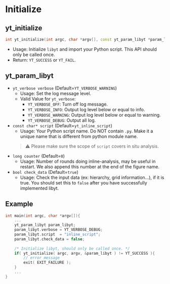 # Initialize
## yt\_initialize
```cpp
int yt_initialize(int argc, char *argv[], const yt_param_libyt *param_libyt)
```
- Usage: Initialize `libyt` and import your Python script. This API should only be called once.
- Return: `YT_SUCCESS` or `YT_FAIL`.

## yt_param_libyt
- `yt_verbose verbose` (Default=`YT_VERBOSE_WARNING`)
  - Usage: Set the log message level.
  - Valid Value for `yt_verbose`:
    - `YT_VERBOSE_OFF`: Turn off log message.
    - `YT_VERBOSE_INFO`: Output log level below or equal to info.
    - `YT_VERBOSE_WARNING`: Output log level below or equal to warning.
    - `YT_VERBOSE_DEBUG`: Output all log.
- `const char* script` (Default=`yt_inline_script`)
  - Usage: Your Python script name. Do NOT contain `.py`. Make it a unique name that is different from python module name.
  > :warning: Please make sure the scope of `script` covers in situ analysis.
- `long counter` (Default=`0`)
  - Usage: Number of rounds doing inline-analysis, may be useful in restart. We also append this number at the end of the figure name.
- `bool check_data` (Default=`true`)
  - Usage: Check the input data (ex: hierarchy, grid information…), if it is true. You should set this to `false` after you have successfully implemented libyt.



## Example
```cpp
int main(int argc, char *argv[]){
    ...
    yt_param_libyt param_libyt;
    param_libyt.verbose = YT_VERBOSE_DEBUG;
    param_libyt.script  = "inline_script";
    param_libyt.check_data = false;
	
    /* Initialize libyt, should only be called once. */
    if( yt_initialize( argc, argv, &param_libyt ) != YT_SUCCESS ){
        // error message
        exit( EXIT_FAILURE );
    }
    ...
}
```
